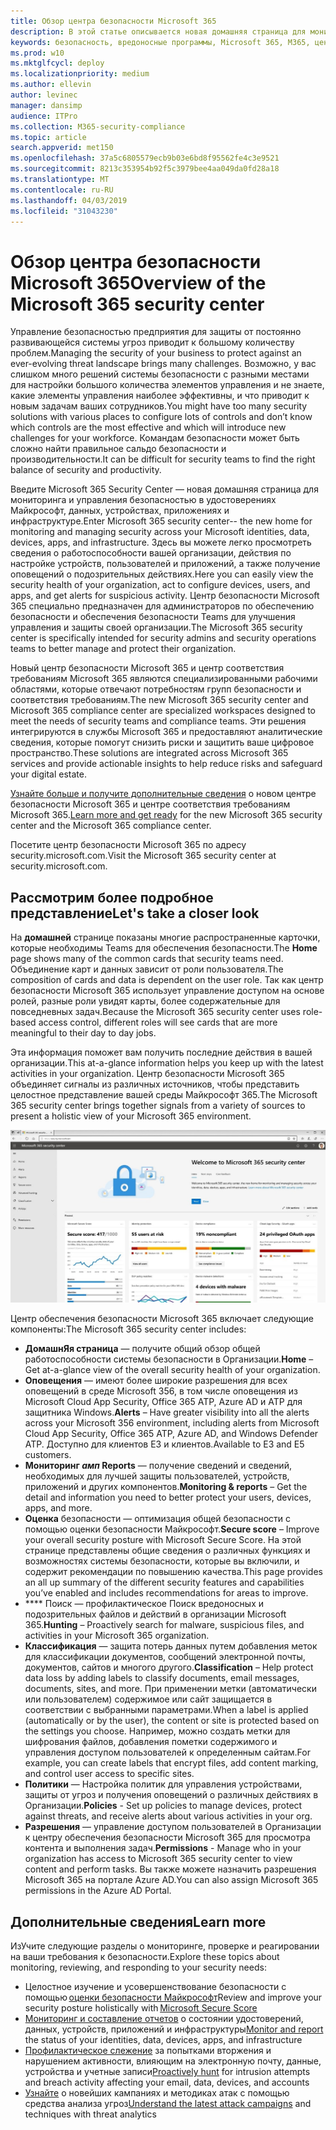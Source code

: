 ```yaml
---
title: Обзор центра безопасности Microsoft 365
description: В этой статье описывается новая домашняя страница для мониторинга и управления безопасностью в удостоверениях Майкрософт, данных, устройствах и приложениях.
keywords: безопасность, вредоносные программы, Microsoft 365, M365, центр безопасности, монитор, отчет, удостоверения, данные, устройства, приложения
ms.prod: w10
ms.mktglfcycl: deploy
ms.localizationpriority: medium
ms.author: ellevin
author: levinec
manager: dansimp
audience: ITPro
ms.collection: M365-security-compliance
ms.topic: article
search.appverid: met150
ms.openlocfilehash: 37a5c6805579ecb9b03e6bd8f95562fe4c3e9521
ms.sourcegitcommit: 8213c353954b92f5c3979bee4aa049da0fd28a18
ms.translationtype: MT
ms.contentlocale: ru-RU
ms.lasthandoff: 04/03/2019
ms.locfileid: "31043230"
---
```

# <a name="overview-of-the-microsoft-365-security-center"></a><span data-ttu-id="74f81-104">Обзор центра безопасности Microsoft 365</span><span class="sxs-lookup"><span data-stu-id="74f81-104">Overview of the Microsoft 365 security center</span></span>

<span data-ttu-id="74f81-105">Управление безопасностью предприятия для защиты от постоянно развивающейся системы угроз приводит к большому количеству проблем.</span><span class="sxs-lookup"><span data-stu-id="74f81-105">Managing the security of your business to protect against an ever-evolving threat landscape brings many challenges.</span></span> <span data-ttu-id="74f81-106">Возможно, у вас слишком много решений системы безопасности с разными местами для настройки большого количества элементов управления и не знаете, какие элементы управления наиболее эффективны, и что приводит к новым задачам ваших сотрудников.</span><span class="sxs-lookup"><span data-stu-id="74f81-106">You might have too many security solutions with various places to configure lots of controls and don’t know which controls are the most effective and which will introduce new challenges for your workforce.</span></span> <span data-ttu-id="74f81-107">Командам безопасности может быть сложно найти правильное сальдо безопасности и производительности.</span><span class="sxs-lookup"><span data-stu-id="74f81-107">It can be difficult for security teams to find the right balance of security and productivity.</span></span>

<span data-ttu-id="74f81-108">Введите Microsoft 365 Security Center — новая домашняя страница для мониторинга и управления безопасностью в удостоверениях Майкрософт, данных, устройствах, приложениях и инфраструктуре.</span><span class="sxs-lookup"><span data-stu-id="74f81-108">Enter Microsoft 365 security center-- the new home for monitoring and managing security across your Microsoft identities, data, devices, apps, and infrastructure.</span></span> <span data-ttu-id="74f81-109">Здесь вы можете легко просмотреть сведения о работоспособности вашей организации, действия по настройке устройств, пользователей и приложений, а также получение оповещений о подозрительных действиях.</span><span class="sxs-lookup"><span data-stu-id="74f81-109">Here you can easily view the security health of your organization, act to configure devices, users, and apps, and get alerts for suspicious activity.</span></span> <span data-ttu-id="74f81-110">Центр безопасности Microsoft 365 специально предназначен для администраторов по обеспечению безопасности и обеспечения безопасности Teams для улучшения управления и защиты своей организации.</span><span class="sxs-lookup"><span data-stu-id="74f81-110">The Microsoft 365 security center is specifically intended for security admins and security operations teams to better manage and protect their organization.</span></span>

<span data-ttu-id="74f81-111">Новый центр безопасности Microsoft 365 и центр соответствия требованиям Microsoft 365 являются специализированными рабочими областями, которые отвечают потребностям групп безопасности и соответствия требованиям.</span><span class="sxs-lookup"><span data-stu-id="74f81-111">The new Microsoft 365 security center and Microsoft 365 compliance center are specialized workspaces designed to meet the needs of security teams and compliance teams.</span></span> <span data-ttu-id="74f81-112">Эти решения интегрируются в службы Microsoft 365 и предоставляют аналитические сведения, которые помогут снизить риски и защитить ваше цифровое пространство.</span><span class="sxs-lookup"><span data-stu-id="74f81-112">These solutions are integrated across Microsoft 365 services and provide actionable insights to help reduce risks and safeguard your digital estate.</span></span>

<span data-ttu-id="74f81-113">[Узнайте больше и получите дополнительные сведения](https://docs.microsoft.com/en-us/office365/securitycompliance/microsoft-security-and-compliance) о новом центре безопасности Microsoft 365 и центре соответствия требованиям Microsoft 365.</span><span class="sxs-lookup"><span data-stu-id="74f81-113">[Learn more and get ready](https://docs.microsoft.com/en-us/office365/securitycompliance/microsoft-security-and-compliance) for the new Microsoft 365 security center and the Microsoft 365 compliance center.</span></span>

<span data-ttu-id="74f81-114">Посетите центр безопасности Microsoft 365 по адресу security.microsoft.com.</span><span class="sxs-lookup"><span data-stu-id="74f81-114">Visit the Microsoft 365 security center at security.microsoft.com.</span></span>  

## <a name="lets-take-a-closer-look"></a><span data-ttu-id="74f81-115">Рассмотрим более подробное представление</span><span class="sxs-lookup"><span data-stu-id="74f81-115">Let's take a closer look</span></span>

<span data-ttu-id="74f81-116">На **домашней** странице показаны многие распространенные карточки, которые необходимы Teams для обеспечения безопасности.</span><span class="sxs-lookup"><span data-stu-id="74f81-116">The **Home** page shows many of the common cards that security teams need.</span></span> <span data-ttu-id="74f81-117">Объединение карт и данных зависит от роли пользователя.</span><span class="sxs-lookup"><span data-stu-id="74f81-117">The composition of cards and data is dependent on the user role.</span></span> <span data-ttu-id="74f81-118">Так как центр безопасности Microsoft 365 использует управление доступом на основе ролей, разные роли увидят карты, более содержательные для повседневных задач.</span><span class="sxs-lookup"><span data-stu-id="74f81-118">Because the Microsoft 365 security center uses role-based access control, different roles will see cards that are more meaningful to their day to day jobs.</span></span>  

<span data-ttu-id="74f81-119">Эта информация поможет вам получить последние действия в вашей организации.</span><span class="sxs-lookup"><span data-stu-id="74f81-119">This at-a-glance information helps you keep up with the latest activities in your organization.</span></span> <span data-ttu-id="74f81-120">Центр безопасности Microsoft 365 объединяет сигналы из различных источников, чтобы представить целостное представление вашей среды Майкрософт 365.</span><span class="sxs-lookup"><span data-stu-id="74f81-120">The Microsoft 365 security center brings together signals from a variety of sources to present a holistic view of your Microsoft 365 environment.</span></span>

![Домашняя страница безопасности Microsoft 365](./media/security-docs/home.jpg)

<span data-ttu-id="74f81-122">Центр обеспечения безопасности Microsoft 365 включает следующие компоненты:</span><span class="sxs-lookup"><span data-stu-id="74f81-122">The Microsoft 365 security center includes:</span></span>

* <span data-ttu-id="74f81-123">**ДомашнЯя страница** — получите общий обзор общей работоспособности системы безопасности в Организации.</span><span class="sxs-lookup"><span data-stu-id="74f81-123">**Home** – Get at-a-glance view of the overall security health of your organization.</span></span>
* <span data-ttu-id="74f81-124">**Оповещения** — имеют более широкие разрешения для всех оповещений в среде Microsoft 356, в том числе оповещения из Microsoft Cloud App Security, Office 365 ATP, Azure AD и ATP для защитника Windows.</span><span class="sxs-lookup"><span data-stu-id="74f81-124">**Alerts** – Have greater visibility into all the alerts across your Microsoft 356 environment, including alerts from Microsoft Cloud App Security, Office 365 ATP, Azure AD, and Windows Defender ATP.</span></span> <span data-ttu-id="74f81-125">Доступно для клиентов E3 и клиентов.</span><span class="sxs-lookup"><span data-stu-id="74f81-125">Available to E3 and E5 customers.</span></span>  
* <span data-ttu-id="74f81-126">**Мониторинг _амп_ Reports** — получение сведений и сведений, необходимых для лучшей защиты пользователей, устройств, приложений и других компонентов.</span><span class="sxs-lookup"><span data-stu-id="74f81-126">**Monitoring & reports** – Get the detail and information you need to better protect your users, devices, apps, and more.</span></span> 
* <span data-ttu-id="74f81-127">**Оценка** безопасности — оптимизация общей безопасности с помощью оценки безопасности Майкрософт.</span><span class="sxs-lookup"><span data-stu-id="74f81-127">**Secure score** – Improve your overall security posture with Microsoft Secure Score.</span></span> <span data-ttu-id="74f81-128">На этой странице представлены общие сведения о различных функциях и возможностях системы безопасности, которые вы включили, и содержит рекомендации по повышению качества.</span><span class="sxs-lookup"><span data-stu-id="74f81-128">This page provides an all up summary of the different security features and capabilities you’ve enabled and includes recommendations for areas to improve.</span></span>
* <span data-ttu-id="74f81-129">\*\*\*\* Поиск — профилактическое Поиск вредоносных и подозрительных файлов и действий в организации Microsoft 365.</span><span class="sxs-lookup"><span data-stu-id="74f81-129">**Hunting** – Proactively search for malware, suspicious files, and activities in your Microsoft 365 organization.</span></span>
* <span data-ttu-id="74f81-130">**Классификация** — защита потерь данных путем добавления меток для классификации документов, сообщений электронной почты, документов, сайтов и многого другого.</span><span class="sxs-lookup"><span data-stu-id="74f81-130">**Classification** – Help protect data loss by adding labels to classify documents, email messages, documents, sites, and more.</span></span> <span data-ttu-id="74f81-131">При применении метки (автоматически или пользователем) содержимое или сайт защищается в соответствии с выбранными параметрами.</span><span class="sxs-lookup"><span data-stu-id="74f81-131">When a label is applied (automatically or by the user), the content or site is protected based on the settings you choose.</span></span> <span data-ttu-id="74f81-132">Например, можно создать метки для шифрования файлов, добавления пометки содержимого и управления доступом пользователей к определенным сайтам.</span><span class="sxs-lookup"><span data-stu-id="74f81-132">For example, you can create labels that encrypt files, add content marking, and control user access to specific sites.</span></span>
* <span data-ttu-id="74f81-133">**Политики** — Настройка политик для управления устройствами, защиты от угроз и получения оповещений о различных действиях в Организации.</span><span class="sxs-lookup"><span data-stu-id="74f81-133">**Policies** - Set up policies to manage devices, protect against threats, and receive alerts about various activities in your org.</span></span>
* <span data-ttu-id="74f81-134">**Разрешения** — управление доступом пользователей в Организации к центру обеспечения безопасности Microsoft 365 для просмотра контента и выполнения задач.</span><span class="sxs-lookup"><span data-stu-id="74f81-134">**Permissions** - Manage who in your organization has access to Microsoft 365 security center to view content and perform tasks.</span></span> <span data-ttu-id="74f81-135">Вы также можете назначить разрешения Microsoft 365 на портале Azure AD.</span><span class="sxs-lookup"><span data-stu-id="74f81-135">You can also assign Microsoft 365 permissions in the Azure AD Portal.</span></span>

## <a name="learn-more"></a><span data-ttu-id="74f81-136">Дополнительные сведения</span><span class="sxs-lookup"><span data-stu-id="74f81-136">Learn more</span></span>

<span data-ttu-id="74f81-137">ИзУчите следующие разделы о мониторинге, проверке и реагировании на ваши требования к безопасности.</span><span class="sxs-lookup"><span data-stu-id="74f81-137">Explore these topics about monitoring, reviewing, and responding to your security needs:</span></span>

* <span data-ttu-id="74f81-138">Целостное изучение и усовершенствование безопасности с помощью [оценки безопасности Майкрософт](microsoft-secure-score.md)</span><span class="sxs-lookup"><span data-stu-id="74f81-138">Review and improve your security posture holistically with [Microsoft Secure Score](microsoft-secure-score.md)</span></span>
* <span data-ttu-id="74f81-139">[Мониторинг и составление отчетов](monitoring-and-reporting.md) о состоянии удостоверений, данных, устройств, приложений и инфраструктуры</span><span class="sxs-lookup"><span data-stu-id="74f81-139">[Monitor and report](monitoring-and-reporting.md) the status of your identities, data, devices, apps, and infrastructure</span></span>
* <span data-ttu-id="74f81-140">[Профилактическое слежение](hunting.md) за попытками вторжения и нарушением активности, влияющим на электронную почту, данные, устройства и учетные записи</span><span class="sxs-lookup"><span data-stu-id="74f81-140">[Proactively hunt](hunting.md) for intrusion attempts and breach activity affecting your email, data, devices, and accounts</span></span>
* <span data-ttu-id="74f81-141">[Узнайте](latest-attack-campaigns.md) о новейших кампаниях и методиках атак с помощью средства анализа угроз</span><span class="sxs-lookup"><span data-stu-id="74f81-141">[Understand the latest attack campaigns](latest-attack-campaigns.md) and techniques with threat analytics</span></span>
